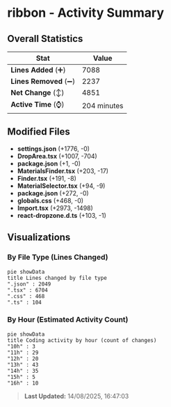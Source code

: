 # ribbon - Activity Summary 

## Overall Statistics

| Stat                   | Value                                                             |
| ---------------------- | ----------------------------------------------------------------- |
| **Lines Added** (➕)   | 7088                                          |
| **Lines Removed** (➖) | 2237                                        |
| **Net Change** (↕)    | 4851                |
| **Active Time** (⌚)   | 204 minutes |


## Modified Files
- **settings.json** (+1776, -0)
- **DropArea.tsx** (+1007, -704)
- **package.json** (+1, -0)
- **MaterialsFinder.tsx** (+203, -17)
- **Finder.tsx** (+191, -8)
- **MaterialSelector.tsx** (+94, -9)
- **package.json** (+272, -0)
- **globals.css** (+468, -0)
- **Import.tsx** (+2973, -1498)
- **react-dropzone.d.ts** (+103, -1)

## Visualizations

### By File Type (Lines Changed)

```mermaid
pie showData
title Lines changed by file type
".json" : 2049
".tsx" : 6704
".css" : 468
".ts" : 104
```

### By Hour (Estimated Activity Count)

```mermaid
pie showData
title Coding activity by hour (count of changes)
"10h" : 3
"11h" : 29
"12h" : 20
"13h" : 43
"14h" : 35
"15h" : 5
"16h" : 10
```


> **Last Updated:** 14/08/2025, 16:47:03